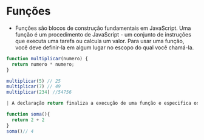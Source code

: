 # Funções

- Funções são blocos de construção fundamentais em JavaScript. Uma função é um procedimento de JavaScript - um conjunto de instruções que executa uma tarefa ou calcula um valor. Para usar uma função, você deve definir-la em algum lugar no escopo do qual você chamá-la.
```js
function multiplicar(numero) {
  return numero * numero;
}

multiplicar(5) // 25
multiplicar(7) // 49
multiplicar(234) //54756
```

```js
| A declaração return finaliza a execução de uma função e especifica os valores que devem ser retonados para onde a função foi chamada.

function soma(){
  return 2 + 2 
}
soma()// 4
```